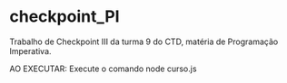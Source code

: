# checkpoint_PI
Trabalho de Checkpoint III da turma 9 do CTD, matéria de Programação Imperativa.


AO EXECUTAR: Execute o comando
node curso.js
